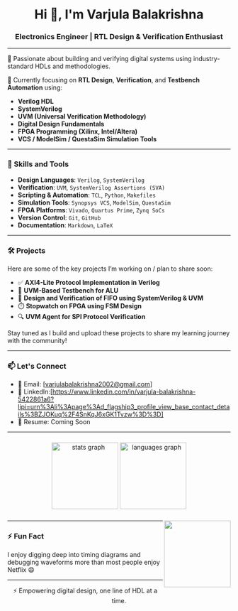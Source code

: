 <h1 align="center">Hi 👋, I'm Varjula Balakrishna</h1>
<h3 align="center">Electronics Engineer | RTL Design & Verification Enthusiast</h3>

---

🔧 Passionate about building and verifying digital systems using industry-standard HDLs and methodologies.

🔬 Currently focusing on **RTL Design**, **Verification**, and **Testbench Automation** using:

- **Verilog HDL**
- **SystemVerilog**
- **UVM (Universal Verification Methodology)**
- **Digital Design Fundamentals**
- **FPGA Programming (Xilinx, Intel/Altera)**
- **VCS / ModelSim / QuestaSim Simulation Tools**

---

### 🧠 Skills and Tools

- **Design Languages**: `Verilog`, `SystemVerilog`
- **Verification**: `UVM`, `SystemVerilog Assertions (SVA)`
- **Scripting & Automation**: `TCL`, `Python`, `Makefiles`
- **Simulation Tools**: `Synopsys VCS`, `ModelSim`, `QuestaSim`
- **FPGA Platforms**: `Vivado`, `Quartus Prime`, `Zynq SoCs`
- **Version Control**: `Git`, `GitHub`
- **Documentation**: `Markdown`, `LaTeX`

---

### 🛠️ Projects

Here are some of the key projects I’m working on / plan to share soon:

- ✅ **AXI4-Lite Protocol Implementation in Verilog**
- 🧪 **UVM-Based Testbench for ALU**
- 🧩 **Design and Verification of FIFO using SystemVerilog & UVM**
- ⏱️ **Stopwatch on FPGA using FSM Design**
- 🔍 **UVM Agent for SPI Protocol Verification**

Stay tuned as I build and upload these projects to share my learning journey with the community!

---

### 📫 Let's Connect

- 📧 Email: [varjulabalakrishna2002@gmail.com]
- 💼 LinkedIn:[https://www.linkedin.com/in/varjula-balakrishna-5422861a6?lipi=urn%3Ali%3Apage%3Ad_flagship3_profile_view_base_contact_details%3BZJOKuq%2F4SnKqJ6xGK1Tvzw%3D%3D]
- 📁 Resume: Coming Soon

---
###

<div align="center">
  <img src="https://github-readme-stats.vercel.app/api?username=maurodesouza&hide_title=false&hide_rank=false&show_icons=true&include_all_commits=true&count_private=true&disable_animations=false&theme=dracula&locale=en&hide_border=false" height="150" alt="stats graph"  />
  <img src="https://github-readme-stats.vercel.app/api/top-langs?username=maurodesouza&locale=en&hide_title=false&layout=compact&card_width=320&langs_count=5&theme=dracula&hide_border=false" height="150" alt="languages graph"  />
</div>

###

<img align="right" height="150" src="https://i.imgflip.com/65efzo.gif"  />

###
---

### ⚡ Fun Fact

I enjoy digging deep into timing diagrams and debugging waveforms more than most people enjoy Netflix 😄

---

<p align="center">⚡ Empowering digital design, one line of HDL at a time.</p>
